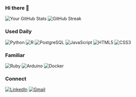 ### Hi there 👋


![Your GitHub Stats](https://github-readme-stats.vercel.app/api?username=akshay-podagatlapalli)  ![GitHub Streak](https://github-readme-streak-stats.herokuapp.com/?user=akshay-podagatlapalli)

### Used Daily
![Python](https://img.shields.io/badge/-Python-3776AB?style=flat-square&logo=Python&logoColor=white)
![R](https://img.shields.io/badge/-R-276DC3?style=flat-square&logo=R&logoColor=white)
![PostgreSQL](https://img.shields.io/badge/-PostgreSQL-4169E1?style=flat-square&logo=PostgreSQL&logoColor=white)
![JavaScript](https://img.shields.io/badge/-JavaScript-F7DF1E?style=flat-square&logo=JavaScript&logoColor=black)
![HTML5](https://img.shields.io/badge/-HTML5-E34F26?style=flat-square&logo=HTML5&logoColor=white)
![CSS3](https://img.shields.io/badge/-CSS3-1572B6?style=flat-square&logo=CSS3&logoColor=white)


### Familiar
![Ruby](https://img.shields.io/badge/-Ruby-CC342D?style=flat-square&logo=Ruby&logoColor=white)
![Arduino](https://img.shields.io/badge/-Arduino-00979D?style=flat-square&logo=Arduino&logoColor=white)
![Docker](https://img.shields.io/badge/-Docker-2496ED?style=flat-square&logo=Docker&logoColor=white)

### Connect
[![LinkedIn](https://img.shields.io/badge/-LinkedIn-0077B5?style=flat-square&logo=LinkedIn&logoColor=white)](https://www.linkedin.com/in/akshaypalli/)
[![Gmail](https://img.shields.io/badge/-Gmail-D14836?style=flat-square&logo=Gmail&logoColor=white)](mailto:akshay.podagatlapalli@gmail.com)

